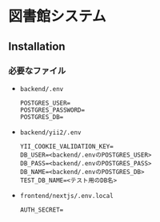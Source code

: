 # 図書館システム
## Installation
### 必要なファイル
- `backend/.env`
  ```
  POSTGRES_USER=
  POSTGRES_PASSWORD=
  POSTGRES_DB=
  ```

- `backend/yii2/.env`
  <!-- @TODO YII_COOKIE_VALIDATION_KEYの生成方法を記述 -->
  ```
  YII_COOKIE_VALIDATION_KEY=
  DB_USER=<backend/.envのPOSTGRES_USER>
  DB_PASS=<backend/.envのPOSTGRES_PASS>
  DB_NAME=<backend/.envのPOSTGRES_DB>
  TEST_DB_NAME=<テスト用のDB名>
  ```

- `frontend/nextjs/.env.local`
  <!-- @TODO AUTH_SECRETの生成方法を記述 -->
  ```
  AUTH_SECRET=
  ```